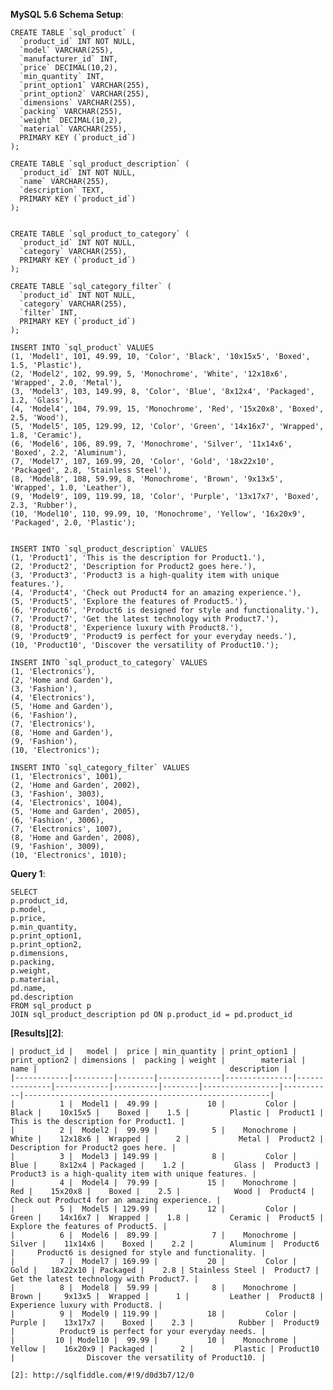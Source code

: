 **MySQL 5.6 Schema Setup**:

    CREATE TABLE `sql_product` (
      `product_id` INT NOT NULL,
      `model` VARCHAR(255),
      `manufacturer_id` INT,
      `price` DECIMAL(10,2),
      `min_quantity` INT,
      `print_option1` VARCHAR(255),
      `print_option2` VARCHAR(255),
      `dimensions` VARCHAR(255),
      `packing` VARCHAR(255),
      `weight` DECIMAL(10,2),
      `material` VARCHAR(255),
      PRIMARY KEY (`product_id`)
    );
    
    CREATE TABLE `sql_product_description` (
      `product_id` INT NOT NULL,
      `name` VARCHAR(255),
      `description` TEXT,
      PRIMARY KEY (`product_id`)
    );
    
    
    CREATE TABLE `sql_product_to_category` (
      `product_id` INT NOT NULL,
      `category` VARCHAR(255),
      PRIMARY KEY (`product_id`)
    );
    
    CREATE TABLE `sql_category_filter` (
      `product_id` INT NOT NULL,
      `category` VARCHAR(255),
      `filter` INT,
      PRIMARY KEY (`product_id`)
    );
    
    INSERT INTO `sql_product` VALUES
    (1, 'Model1', 101, 49.99, 10, 'Color', 'Black', '10x15x5', 'Boxed', 1.5, 'Plastic'),
    (2, 'Model2', 102, 99.99, 5, 'Monochrome', 'White', '12x18x6', 'Wrapped', 2.0, 'Metal'),
    (3, 'Model3', 103, 149.99, 8, 'Color', 'Blue', '8x12x4', 'Packaged', 1.2, 'Glass'),
    (4, 'Model4', 104, 79.99, 15, 'Monochrome', 'Red', '15x20x8', 'Boxed', 2.5, 'Wood'),
    (5, 'Model5', 105, 129.99, 12, 'Color', 'Green', '14x16x7', 'Wrapped', 1.8, 'Ceramic'),
    (6, 'Model6', 106, 89.99, 7, 'Monochrome', 'Silver', '11x14x6', 'Boxed', 2.2, 'Aluminum'),
    (7, 'Model7', 107, 169.99, 20, 'Color', 'Gold', '18x22x10', 'Packaged', 2.8, 'Stainless Steel'),
    (8, 'Model8', 108, 59.99, 8, 'Monochrome', 'Brown', '9x13x5', 'Wrapped', 1.0, 'Leather'),
    (9, 'Model9', 109, 119.99, 18, 'Color', 'Purple', '13x17x7', 'Boxed', 2.3, 'Rubber'),
    (10, 'Model10', 110, 99.99, 10, 'Monochrome', 'Yellow', '16x20x9', 'Packaged', 2.0, 'Plastic');
    
    
    INSERT INTO `sql_product_description` VALUES
    (1, 'Product1', 'This is the description for Product1.'),
    (2, 'Product2', 'Description for Product2 goes here.'),
    (3, 'Product3', 'Product3 is a high-quality item with unique features.'),
    (4, 'Product4', 'Check out Product4 for an amazing experience.'),
    (5, 'Product5', 'Explore the features of Product5.'),
    (6, 'Product6', 'Product6 is designed for style and functionality.'),
    (7, 'Product7', 'Get the latest technology with Product7.'),
    (8, 'Product8', 'Experience luxury with Product8.'),
    (9, 'Product9', 'Product9 is perfect for your everyday needs.'),
    (10, 'Product10', 'Discover the versatility of Product10.');
    
    INSERT INTO `sql_product_to_category` VALUES
    (1, 'Electronics'),
    (2, 'Home and Garden'),
    (3, 'Fashion'),
    (4, 'Electronics'),
    (5, 'Home and Garden'),
    (6, 'Fashion'),
    (7, 'Electronics'),
    (8, 'Home and Garden'),
    (9, 'Fashion'),
    (10, 'Electronics');
    
    INSERT INTO `sql_category_filter` VALUES
    (1, 'Electronics', 1001),
    (2, 'Home and Garden', 2002),
    (3, 'Fashion', 3003),
    (4, 'Electronics', 1004),
    (5, 'Home and Garden', 2005),
    (6, 'Fashion', 3006),
    (7, 'Electronics', 1007),
    (8, 'Home and Garden', 2008),
    (9, 'Fashion', 3009),
    (10, 'Electronics', 1010);

**Query 1**:

    SELECT 
    p.product_id, 
    p.model, 
    p.price, 
    p.min_quantity, 
    p.print_option1, 
    p.print_option2,
    p.dimensions, 
    p.packing, 
    p.weight, 
    p.material, 
    pd.name, 
    pd.description
    FROM sql_product p
    JOIN sql_product_description pd ON p.product_id = pd.product_id

**[Results][2]**:

    | product_id |   model |  price | min_quantity | print_option1 | print_option2 | dimensions |  packing | weight |        material |      name |                                           description |
    |------------|---------|--------|--------------|---------------|---------------|------------|----------|--------|-----------------|-----------|-------------------------------------------------------|
    |          1 |  Model1 |  49.99 |           10 |         Color |         Black |    10x15x5 |    Boxed |    1.5 |         Plastic |  Product1 |                 This is the description for Product1. |
    |          2 |  Model2 |  99.99 |            5 |    Monochrome |         White |    12x18x6 |  Wrapped |      2 |           Metal |  Product2 |                   Description for Product2 goes here. |
    |          3 |  Model3 | 149.99 |            8 |         Color |          Blue |     8x12x4 | Packaged |    1.2 |           Glass |  Product3 | Product3 is a high-quality item with unique features. |
    |          4 |  Model4 |  79.99 |           15 |    Monochrome |           Red |    15x20x8 |    Boxed |    2.5 |            Wood |  Product4 |         Check out Product4 for an amazing experience. |
    |          5 |  Model5 | 129.99 |           12 |         Color |         Green |    14x16x7 |  Wrapped |    1.8 |         Ceramic |  Product5 |                     Explore the features of Product5. |
    |          6 |  Model6 |  89.99 |            7 |    Monochrome |        Silver |    11x14x6 |    Boxed |    2.2 |        Aluminum |  Product6 |     Product6 is designed for style and functionality. |
    |          7 |  Model7 | 169.99 |           20 |         Color |          Gold |   18x22x10 | Packaged |    2.8 | Stainless Steel |  Product7 |              Get the latest technology with Product7. |
    |          8 |  Model8 |  59.99 |            8 |    Monochrome |         Brown |     9x13x5 |  Wrapped |      1 |         Leather |  Product8 |                      Experience luxury with Product8. |
    |          9 |  Model9 | 119.99 |           18 |         Color |        Purple |    13x17x7 |    Boxed |    2.3 |          Rubber |  Product9 |          Product9 is perfect for your everyday needs. |
    |         10 | Model10 |  99.99 |           10 |    Monochrome |        Yellow |    16x20x9 | Packaged |      2 |         Plastic | Product10 |                Discover the versatility of Product10. |

    [2]: http://sqlfiddle.com/#!9/d0d3b7/12/0
